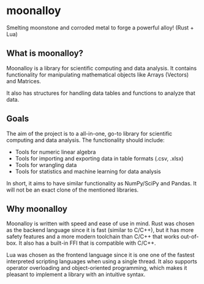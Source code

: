 # moonalloy

Smelting moonstone and corroded metal to forge a powerful alloy! (Rust + Lua)

## What is moonalloy?

Moonalloy is a library for scientific computing and data analysis.
It contains functionality for manipulating mathematical objects
like Arrays (Vectors) and Matrices.

It also has structures for handling data tables and functions to analyze that data.

## Goals

The aim of the project is to a all-in-one, go-to library for scientific computing
and data analysis. The functionality should include:

* Tools for numeric linear algebra
* Tools for importing and exporting data in table formats (.csv, .xlsx)
* Tools for wrangling data
* Tools for statistics and machine learning for data analysis

In short, it aims to have similar functionality as NumPy/SciPy and Pandas.
It will not be an exact clone of the mentioned libraries.

## Why moonalloy

Moonalloy is written with speed and ease of use in mind.
Rust was chosen as the backend language since it is fast (similar to C/C++),
but it has more safety features and a more modern toolchain than C/C++
that works out-of-box. It also has a built-in FFI that is compatible with C/C++.

Lua was chosen as the frontend language since it is one one of
the fastest interpreted scripting languages when using a single thread.
It also supports operator overloading and object-oriented programming,
which makes it pleasant to implement a library with an intuitive syntax.

